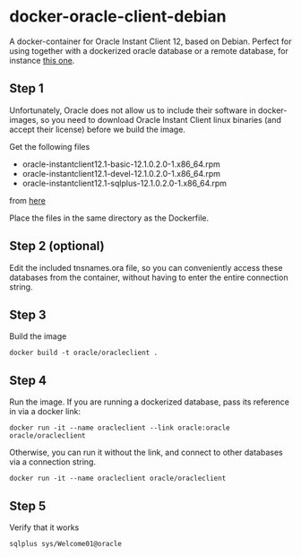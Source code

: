 # docker-oracle-client-debian

A docker-container for Oracle Instant Client 12, based on Debian. Perfect for using together with a dockerized oracle database or a remote database, for instance [this one](https://github.com/biemond/docker-database-puppet).

## Step 1

Unfortunately, Oracle does not allow us to include their software in docker-images, so you need to download Oracle Instant Client linux binaries (and accept their license) before we build the image. 

Get the following files 

* oracle-instantclient12.1-basic-12.1.0.2.0-1.x86_64.rpm
* oracle-instantclient12.1-devel-12.1.0.2.0-1.x86_64.rpm
* oracle-instantclient12.1-sqlplus-12.1.0.2.0-1.x86_64.rpm

from [here](http://www.oracle.com/technetwork/topics/linuxx86-64soft-092277.html)

Place the files in the same directory as the Dockerfile.

## Step 2 (optional)
Edit the included tnsnames.ora file, so you can conveniently access these databases from the container, without having to enter the entire connection string. 

## Step 3 
Build the image

`docker build -t oracle/oracleclient .`

## Step 4
Run the image. If you are running a dockerized database, pass its reference in via a docker link:

`docker run -it --name oracleclient --link oracle:oracle oracle/oracleclient`

Otherwise, you can run it without the link, and connect to other databases via a connection string.

`docker run -it --name oracleclient oracle/oracleclient`

## Step 5
Verify that it works

`sqlplus sys/Welcome01@oracle`
